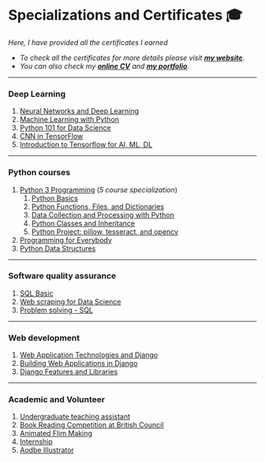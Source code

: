 # Specializations and Certificates 🎓

*Here, I have provided all the certificates I earned* <br>
- *To check all the certificates for more details please visit **[my website](https://moinshawon.000webhostapp.com/blog/certificates.html)**.* 
- *You can also check my **[online CV](https://moinshawon.ml/cv/)** and **[my portfolio](https://moinshawon.github.io/)**.*

<hr>

### Deep Learning
1. [Neural Networks and Deep Learning](https://www.coursera.org/account/accomplishments/certificate/QR9X3BKT4DK6)
2. [Machine Learning with Python](https://courses.cognitiveclass.ai/certificates/385d0abd26804ffca37e440a7a3b093f)
3. [Python 101 for Data Science](https://courses.cognitiveclass.ai/certificates/6540659481124f09bc8f7c682b4f12f6)
4. [CNN in TensorFlow](https://www.coursera.org/account/accomplishments/certificate/9CFLPSFE5RNF)
5. [Introduction to Tensorflow for AI, ML, DL](https://www.coursera.org/account/accomplishments/certificate/NAK8F4A54LPE)


<hr>

### Python courses

1. [Python 3 Programming](https://www.coursera.org/account/accomplishments/specialization/certificate/XYQXQ32SV3LH) (*5 course specialization*)
    1. [Python Basics](https://www.coursera.org/account/accomplishments/certificate/NTPEVNCPENTN)
    2. [Python Functions, Files, and Dictionaries](https://www.coursera.org/account/accomplishments/certificate/7HFZV9NNQGSH)
    3. [Data Collection and Processing with Python](https://www.coursera.org/account/accomplishments/certificate/HPGFDHJEN9D5)
    4. [Python Classes and Inheritance](https://www.coursera.org/account/accomplishments/certificate/74K7MMMBXJSS)
    5. [Python Project: pillow, tesseract, and opencv](https://www.coursera.org/account/accomplishments/certificate/USVBKHMGQXN5)
2. [Programming for Everybody](https://www.coursera.org/account/accomplishments/certificate/7L4N2NTM2XRN)
3. [Python Data Structures](https://www.coursera.org/account/accomplishments/certificate/35ZUTQPMWAER)

<hr>

### Software quality assurance

1. [SQL Basic](https://www.hackerrank.com/certificates/5c3139f441ed)
2. [Web scraping for Data Science](https://www.udemy.com/certificate/UC-22700c82-2fd0-4c03-9d30-061aaf456bf0/)
3. [Problem solving - SQL](https://www.hackerrank.com/moinshawon?hr_r=1)

<hr>

### Web development

1. [Web Application Technologies and Django](https://www.coursera.org/account/accomplishments/certificate/7PXGV2S5TR2B)
2. [Building Web Applications in Django](https://www.coursera.org/account/accomplishments/certificate/UEV8Z8NFATH2)
3. [Django Features and Libraries](https://www.coursera.org/account/accomplishments/certificate/2CU55C9Y9KXY)

<hr>

### Academic and Volunteer

1. [Undergraduate teaching assistant](https://drive.google.com/file/d/1gggvv-QVVvKzeoxGfLG55T_ouZTqyLB3/view)
2. [Book Reading Competition at British Council](https://drive.google.com/file/d/1kg54QCReHaGZ3LmhyL-CEJwgS6iWKSnb/view)
3. [Animated Flim Making](https://drive.google.com/file/d/1jNIpUNTZsiX_R4ABNsJRT-9q5YMolE6f/view)
4. [Internship](https://drive.google.com/file/d/1f8WTXSMDEF64OAvhWtQ-KcQ9YIbsfwLb/view)
5. [Aodbe Illustrator](https://drive.google.com/file/d/1PdUaVrUCzwQeCWZx1hFDXh4f3nJDIexe/view)





